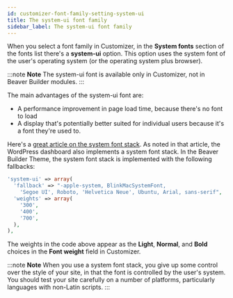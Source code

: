 ```yaml
---
id: customizer-font-family-setting-system-ui
title: The system-ui font family
sidebar_label: The system-ui font family
---
```


When you select a font family in Customizer, in the **System fonts** section of the fonts list there's a **system-ui** option. This option uses the system font of the user's operating system (or the operating system plus browser).

:::note **Note**
The system-ui font is available only in Customizer, not in Beaver Builder modules.
:::

The main advantages of the system-ui font are:

  * A performance improvement in page load time, because there's no font to load
  * A display that's potentially better suited for individual users because it's a font they're used to.

Here's a [great article on the system font stack](https://woorkup.com/system-font/). As noted in that article, the WordPress dashboard also implements a system font stack. In the Beaver Builder Theme, the system font stack is implemented with the following fallbacks:

```php
'system-ui' => array(
  'fallback' => "-apple-system, BlinkMacSystemFont,
    'Segoe UI', Roboto, 'Helvetica Neue', Ubuntu, Arial, sans-serif",
  'weights' => array(
    '300',
    '400',
    '700',
  ),
),
```

The weights in the code above appear as the **Light**, **Normal**, and **Bold** choices in the **Font weight** field in Customizer.

:::note **Note**
When you use a system font stack, you give up some control over the style of your site, in that the font is controlled by the user's system. You should test your site carefully on a number of platforms, particularly languages with non-Latin scripts.
:::
